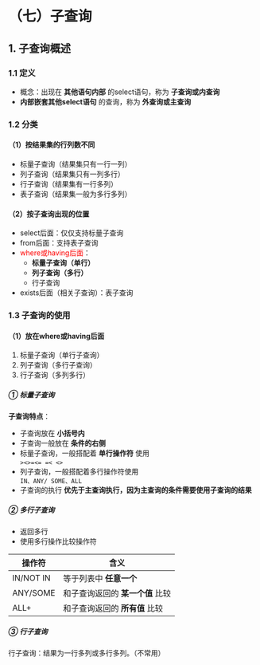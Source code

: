 # （七）子查询

## 1. 子查询概述

### 1.1 定义

- 概念：出现在 **其他语句内部** 的select语句，称为 **子查询或内查询**
- **内部嵌套其他select语句** 的查询，称为 **外查询或主查询**

### 1.2 分类

#### （1）按结果集的行列数不同

- 标量子查询（结果集只有一行一列）
- 列子查询（结果集只有一列多行）
- 行子查询（结果集有一行多列）
- 表子查询（结果集一般为多行多列）


#### （2）按子查询出现的位置

- select后面：仅仅支持标量子查询
- from后面：支持表子查询
- <font color=red>where或having后面</font>：
    - **标量子查询（单行）** 
    - **列子查询（多行）**
    - 行子查询
- exists后面（相关子查询）：表子查询

### 1.3 子查询的使用

#### （1）放在where或having后面

1. 标量子查询（单行子查询）
2. 列子查询（多行子查询）
3. 行子查询（多列多行）  

##### ① 标量子查询

**子查询特点**：

- 子查询放在 **小括号内**
- 子查询一般放在 **条件的右侧**
- 标量子查询，一般搭配着 **单行操作符** 使用  
    `><>=<= =< <>`
- 列子查询，一般搭配着多行操作符使用  
    `IN、ANY/ SOME、ALL`
- 子查询的执行 **优先于主查询执行，因为主查询的条件需要使用子查询的结果**

##### ② 多行子查询

- 返回多行
- 使用多行操作比较操作符

|操作符|含义|
|-|-|
|IN/NOT IN|等于列表中 **任意一个**|
|ANY/SOME|和子查询返回的 **某一个值** 比较|
|ALL+|和子查询返回的 **所有值** 比较|

##### ③ 行子查询

行子查询：结果为一行多列或多行多列。（不常用）